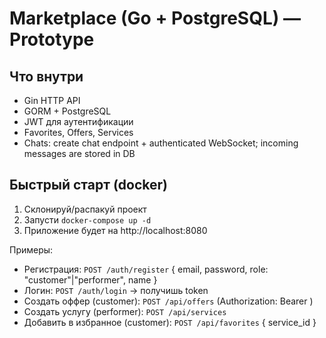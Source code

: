 # Marketplace (Go + PostgreSQL) — Prototype

## Что внутри
- Gin HTTP API
- GORM + PostgreSQL
- JWT для аутентификации
- Favorites, Offers, Services
- Chats: create chat endpoint + authenticated WebSocket; incoming messages are stored in DB

## Быстрый старт (docker)
1. Склонируй/распакуй проект
2. Запусти `docker-compose up -d`
3. Приложение будет на http://localhost:8080

Примеры:
- Регистрация: `POST /auth/register` { email, password, role: "customer"|"performer", name }
- Логин: `POST /auth/login` -> получишь token
- Создать оффер (customer): `POST /api/offers` (Authorization: Bearer <token>)
- Создать услугу (performer): `POST /api/services`
- Добавить в избранное (customer): `POST /api/favorites` { service_id }
